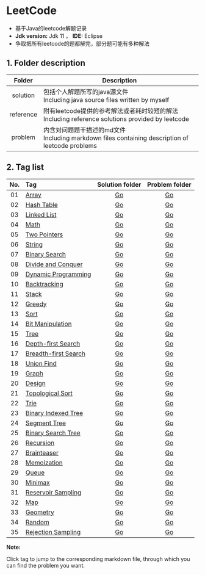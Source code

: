 # LeetCode

* 基于Java的leetcode解题记录
* **Jdk version:** Jdk 11  ，  **IDE:** Eclipse
* 争取把所有leetcode的题都解完，部分题可能有多种解法

## 1. Folder description  

| Folder |	Description |
| :--: | ---- |
| solution |	包括个人解题所写的java源文件  <br>Including java source files written by myself |
| reference | 附有leetcode提供的参考解法或者耗时较短的解法  <br>Including reference solutions provided by leetcode |
| problem | 内含对问题题干描述的md文件  <br>Including markdown files containing description of leetcode problems |


## 2. Tag list  

| No. | Tag | Solution folder | Problem folder |
| :----: | :---- | :----: | :----: |
| 01 | [Array](https://github.com/Apollo4634/LeetCode/blob/master/solution/array/array.md) | [Go](https://github.com/Apollo4634/LeetCode/tree/master/solution/array) | [Go](https://github.com/Apollo4634/LeetCode/tree/master/problem/array) |
| 02 | [Hash Table](https://github.com/Apollo4634/LeetCode/blob/master/solution/hash_table/hash_table.md) | [Go](https://github.com/Apollo4634/LeetCode/tree/master/solution/hash_table) | [Go](https://github.com/Apollo4634/LeetCode/tree/master/problem/hash_table) |
| 03 | [Linked List](https://github.com/Apollo4634/LeetCode/blob/master/solution/linked_list/linked_list.md) | [Go](https://github.com/Apollo4634/LeetCode/tree/master/solution/linked_list) | [Go](https://github.com/Apollo4634/LeetCode/tree/master/problem/linked_list) |
| 04 | [Math](https://github.com/Apollo4634/LeetCode/blob/master/solution/math/math.md) | [Go](https://github.com/Apollo4634/LeetCode/tree/master/solution/math)| [Go](https://github.com/Apollo4634/LeetCode/tree/master/problem/math) |
| 05 | [Two Pointers](https://github.com/Apollo4634/LeetCode/blob/master/solution/two_pointers/two_pointers.md) |[Go](https://github.com/Apollo4634/LeetCode/tree/master/solution/two_pointers)|[Go](https://github.com/Apollo4634/LeetCode/tree/master/problem/two_pointers)|
| 06 | [String](https://github.com/Apollo4634/LeetCode/blob/master/solution/string/string.md) |[Go](https://github.com/Apollo4634/LeetCode/tree/master/solution/string)|[Go](https://github.com/Apollo4634/LeetCode/tree/master/problem/string)|
| 07 | [Binary Search](https://github.com/Apollo4634/LeetCode/blob/master/solution/binary_search/binary_search.md) |[Go](https://github.com/Apollo4634/LeetCode/tree/master/solution/binary_search)|[Go](https://github.com/Apollo4634/LeetCode/tree/master/problem/binary_search)|
| 08 | [Divide and Conquer](https://github.com/Apollo4634/LeetCode/blob/master/solution/divide_and_conquer/divide_and_conquer.md) |[Go](https://github.com/Apollo4634/LeetCode/tree/master/solution/divide_and_conquer)|[Go](https://github.com/Apollo4634/LeetCode/tree/master/problem/divide_and_conquer)|
| 09 | [Dynamic Programming](https://github.com/Apollo4634/LeetCode/blob/master/solution/dynamic_programming/dynamic_programming.md) |[Go](https://github.com/Apollo4634/LeetCode/tree/master/solution/dynamic_programming)|[Go](https://github.com/Apollo4634/LeetCode/tree/master/problem/dynamic_programming)|
| 10 | [Backtracking](https://github.com/Apollo4634/LeetCode/blob/master/solution/backtracking/backtracking.md) |[Go](https://github.com/Apollo4634/LeetCode/tree/master/solution/backtracking)|[Go](https://github.com/Apollo4634/LeetCode/tree/master/problem/backtracking)|
| 11 | [Stack](https://github.com/Apollo4634/LeetCode/blob/master/solution/stack/stack.md) |[Go](https://github.com/Apollo4634/LeetCode/tree/master/solution/stack)|[Go](https://github.com/Apollo4634/LeetCode/tree/master/problem/stack)|
| 12 | [Greedy](https://github.com/Apollo4634/LeetCode/blob/master/solution/greedy/greedy.md) |[Go](https://github.com/Apollo4634/LeetCode/tree/master/solution/greedy)|[Go](https://github.com/Apollo4634/LeetCode/tree/master/problem/greedy)|
| 13 | [Sort](https://github.com/Apollo4634/LeetCode/blob/master/solution/sort/sort.md) |[Go](https://github.com/Apollo4634/LeetCode/tree/master/solution/sort)|[Go](https://github.com/Apollo4634/LeetCode/tree/master/problem/sort)|
| 14 | [Bit Manipulation](https://github.com/Apollo4634/LeetCode/blob/master/solution/bit_manipulation/bit_manipulation.md) |[Go](https://github.com/Apollo4634/LeetCode/tree/master/solution/bit_manipulation)|[Go](https://github.com/Apollo4634/LeetCode/tree/master/problem/bit_manipulation)|
| 15 | [Tree](https://github.com/Apollo4634/LeetCode/blob/master/solution/tree/tree.md) |[Go](https://github.com/Apollo4634/LeetCode/tree/master/solution/tree)|[Go](https://github.com/Apollo4634/LeetCode/tree/master/problem/tree)|
| 16 | [Depth-first Search](https://github.com/Apollo4634/LeetCode/blob/master/solution/depth_first_search/depth_first_search.md) |[Go](https://github.com/Apollo4634/LeetCode/tree/master/solution/depth_first_search)|[Go](https://github.com/Apollo4634/LeetCode/tree/master/problem/depth_first_search)|
| 17 | [Breadth-first Search](https://github.com/Apollo4634/LeetCode/blob/master/solution/breadth_first_search/breadth_first_search.md) |[Go](https://github.com/Apollo4634/LeetCode/tree/master/solution/breadth_first_search)|[Go](https://github.com/Apollo4634/LeetCode/tree/master/problem/breadth_first_search)|
| 18 | [Union Find](https://github.com/Apollo4634/LeetCode/blob/master/solution/union_find/union_find.md) |[Go](https://github.com/Apollo4634/LeetCode/tree/master/solution/union_find)|[Go](https://github.com/Apollo4634/LeetCode/tree/master/problem/union_find)|
| 19 | [Graph](https://github.com/Apollo4634/LeetCode/blob/master/solution/graph/graph.md) |[Go](https://github.com/Apollo4634/LeetCode/tree/master/solution/graph)|[Go](https://github.com/Apollo4634/LeetCode/tree/master/problem/graph)|
| 20 | [Design](https://github.com/Apollo4634/LeetCode/blob/master/solution/design/design.md) |[Go](https://github.com/Apollo4634/LeetCode/tree/master/solution/design)|[Go](https://github.com/Apollo4634/LeetCode/tree/master/problem/design)|
| 21 | [Topological Sort](https://github.com/Apollo4634/LeetCode/blob/master/solution/topological_sort/topological_sort.md) |[Go](https://github.com/Apollo4634/LeetCode/tree/master/solution/topological_sort)|[Go](https://github.com/Apollo4634/LeetCode/tree/master/problem/topological_sort)|
| 22 | [Trie](https://github.com/Apollo4634/LeetCode/blob/master/solution/trie/trie.md) |[Go](https://github.com/Apollo4634/LeetCode/tree/master/solution/trie)|[Go](https://github.com/Apollo4634/LeetCode/tree/reference/problem/trie)|
| 23 | [Binary Indexed Tree](https://github.com/Apollo4634/LeetCode/blob/master/solution/binary_indexed_tree/binary_indexed_tree.md) |[Go](https://github.com/Apollo4634/LeetCode/tree/master/solution/binary_indexed_tree)|[Go](https://github.com/Apollo4634/LeetCode/tree/master/problem/binary_indexed_tree)|
| 24 | [Segment Tree](https://github.com/Apollo4634/LeetCode/blob/master/solution/segment_tree/segment_tree.md) |[Go](https://github.com/Apollo4634/LeetCode/tree/master/solution/segment_tree)|[Go](https://github.com/Apollo4634/LeetCode/tree/master/problem/segment_tree)|
| 25 | [Binary Search Tree](https://github.com/Apollo4634/LeetCode/blob/master/solution/binary_search_tree/binary_search_tree.md) |[Go](https://github.com/Apollo4634/LeetCode/tree/master/solution/binary_search_tree)|[Go](https://github.com/Apollo4634/LeetCode/tree/master/problem/binary_search_tree)|
| 26 | [Recursion](https://github.com/Apollo4634/LeetCode/blob/master/solution/recursion/recursion.md) |[Go](https://github.com/Apollo4634/LeetCode/tree/master/solution/recursion)|[Go](https://github.com/Apollo4634/LeetCode/tree/master/problem/recursion)|
| 27 | [Brainteaser](https://github.com/Apollo4634/LeetCode/blob/master/solution/brainteaser) |[Go](https://github.com/Apollo4634/LeetCode/tree/master/solution/brainteaser)|[Go](https://github.com/Apollo4634/LeetCode/tree/master/problem/brainteaser)|
| 28 | [Memoization](https://github.com/Apollo4634/LeetCode/blob/master/solution/memoization/memoization.md) |[Go](https://github.com/Apollo4634/LeetCode/tree/master/solution/memoization)|[Go](https://github.com/Apollo4634/LeetCode/tree/master/problem/memoization)|
| 29 | [Queue](https://github.com/Apollo4634/LeetCode/blob/master/solution/queue/queue.md) |[Go](https://github.com/Apollo4634/LeetCode/tree/master/solution/queue)|[Go](https://github.com/Apollo4634/LeetCode/tree/master/problem/queue)|
| 30 | [Minimax](https://github.com/Apollo4634/LeetCode/blob/master/solution/minimax/minimax.md) |[Go](https://github.com/Apollo4634/LeetCode/tree/master/solution/minimax)|[Go](https://github.com/Apollo4634/LeetCode/tree/master/problem/minimax)|
| 31 | [Reservoir Sampling](https://github.com/Apollo4634/LeetCode/blob/master/solution/reservoir_sampling.md) |[Go](https://github.com/Apollo4634/LeetCode/tree/master/solution/reservoir_sampling)|[Go](https://github.com/Apollo4634/LeetCode/tree/master/problem/reservoir_sampling)|
| 32 | [Map](https://github.com/Apollo4634/LeetCode/blob/master/solution/map/map.md) |[Go](https://github.com/Apollo4634/LeetCode/tree/master/solution/map)|[Go](https://github.com/Apollo4634/LeetCode/tree/master/problem/map)|
| 33 | [Geometry](https://github.com/Apollo4634/LeetCode/blob/master/solution/geometry/geometry.md) |[Go](https://github.com/Apollo4634/LeetCode/tree/master/solution/geometry)|[Go](https://github.com/Apollo4634/LeetCode/tree/master/problem/geometry)|
| 34 | [Random](https://github.com/Apollo4634/LeetCode/blob/master/solution/random/random.md) |[Go](https://github.com/Apollo4634/LeetCode/tree/master/solution/random)|[Go](https://github.com/Apollo4634/LeetCode/tree/master/problem/random)|
| 35 | [Rejection Sampling](https://github.com/Apollo4634/LeetCode/blob/master/solution/rejection_sampling/rejection_sampling.md) |[Go](https://github.com/Apollo4634/LeetCode/tree/master/solution/rejection_sampling)|[Go](https://github.com/Apollo4634/LeetCode/tree/master/problem/rejection_sampling)|

**Note:**  

Click tag to jump to the corresponding markdown file, through which you can find the problem you want.